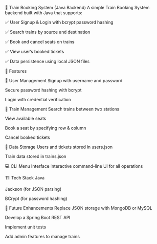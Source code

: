 🚆 Train Booking System (Java Backend)
A simple Train Booking System backend built with Java that supports:

✅ User Signup & Login with bcrypt password hashing

✅ Search trains by source and destination

✅ Book and cancel seats on trains

✅ View user’s booked tickets

✅ Data persistence using local JSON files

📂 Features

👤 User Management
Signup with username and password

Secure password hashing with bcrypt

Login with credential verification


🚉 Train Management
Search trains between two stations

View available seats

Book a seat by specifying row & column

Cancel booked tickets


📄 Data Storage
Users and tickets stored in users.json

Train data stored in trains.json


💻 CLI Menu Interface
Interactive command-line UI for all operations


🏗️ Tech Stack
Java

Jackson (for JSON parsing)

BCrypt (for password hashing)


🚀 Future Enhancements
Replace JSON storage with MongoDB or MySQL

Develop a Spring Boot REST API

Implement unit tests

Add admin features to manage trains

